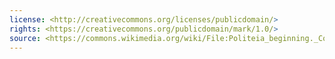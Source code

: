 ```yaml
---
license: <http://creativecommons.org/licenses/publicdomain/>
rights: <https://creativecommons.org/publicdomain/mark/1.0/>
source: <https://commons.wikimedia.org/wiki/File:Politeia_beginning._Codex_Parisinus_graecus_1807.jpg>
---
```


